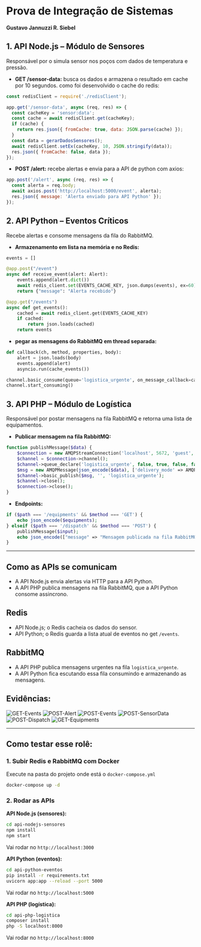 # Prova de Integração de Sistemas
**Gustavo Jannuzzi R. Siebel**

## 1. API Node.js – Módulo de Sensores

Responsável por o simula sensor nos poços com dados de temperatura e pressão.

* **GET /sensor-data:** busca os dados e armazena o resultado em cache por 10 segundos.
  como foi desenvolvido o cache do redis:

```js
const redisClient = require('./redisClient');

app.get('/sensor-data', async (req, res) => {
  const cacheKey = 'sensor:data';
  const cache = await redisClient.get(cacheKey);
  if (cache) {
    return res.json({ fromCache: true, data: JSON.parse(cache) });
  }
  const data = gerarDadosSensores();
  await redisClient.setEx(cacheKey, 10, JSON.stringify(data));
  res.json({ fromCache: false, data });
});
```

* **POST /alert:** recebe alertas e envia para a API de python com axios:

```js
app.post('/alert', async (req, res) => {
  const alerta = req.body;
  await axios.post('http://localhost:5000/event', alerta);
  res.json({ message: 'Alerta enviado para API Python' });
});
```


## 2. API Python – Eventos Críticos

Recebe alertas e consome mensagens da fila do RabbitMQ.


* **Armazenamento em lista na memória e no Redis:**

```python
events = []

@app.post("/event")
async def receive_event(alert: Alert):
    events.append(alert.dict())
    await redis_client.set(EVENTS_CACHE_KEY, json.dumps(events), ex=60)
    return {"message": "Alerta recebido"}

@app.get("/events")
async def get_events():
    cached = await redis_client.get(EVENTS_CACHE_KEY)
    if cached:
        return json.loads(cached)
    return events
```

* **pegar as mensagens do RabbitMQ em thread separada:**

```python
def callback(ch, method, properties, body):
    alert = json.loads(body)
    events.append(alert)
    asyncio.run(cache_events())

channel.basic_consume(queue='logistica_urgente', on_message_callback=callback, auto_ack=True)
channel.start_consuming()
```


## 3. API PHP – Módulo de Logística

Responsável por postar mensagens na fila RabbitMQ e retorna uma lista de equipamentos.


* **Publicar mensagem na fila RabbitMQ:**

```php
function publishMessage($data) {
    $connection = new AMQPStreamConnection('localhost', 5672, 'guest', 'guest');
    $channel = $connection->channel();
    $channel->queue_declare('logistica_urgente', false, true, false, false);
    $msg = new AMQPMessage(json_encode($data), ['delivery_mode' => AMQPMessage::DELIVERY_MODE_PERSISTENT]);
    $channel->basic_publish($msg, '', 'logistica_urgente');
    $channel->close();
    $connection->close();
}
```

* **Endpoints:**

```php
if ($path === '/equipments' && $method === 'GET') {
    echo json_encode($equipments);
} elseif ($path === '/dispatch' && $method === 'POST') {
    publishMessage($input);
    echo json_encode(["message" => "Mensagem publicada na fila RabbitMQ"]);
}
```

---

## Como as APIs se comunicam

* A API Node.js envia alertas via HTTP para a API Python.
* A API PHP publica mensagens na fila RabbitMQ, que a API Python consome assincrono.


## Redis

* API Node.js; o Redis cacheia os dados do sensor.
* API Python; o Redis guarda a lista atual de eventos no get `/events`.


## RabbitMQ

* A API PHP publica mensagens urgentes na fila `logistica_urgente`.
* A API Python fica escutando essa fila consumindo e armazenando as mensagens.

## Evidências:
![GET-Events](evidencias\get-events.png)
![POST-Alert](evidencias\post-alert.png)
![POST-Events](evidencias\post-events.png)
![POST-SensorData](evidencias\post-sensor-data.png)
![POST-Dispatch](evidencias\post-dispatch)
![GET-Equipments](evidencias\get-equipments.png)

---
## Como testar esse rolê:

### 1. **Subir Redis e RabbitMQ com Docker**

Execute na pasta do projeto onde está o `docker-compose.yml`

```bash
docker-compose up -d
```

### 2. **Rodar as APIs**

**API Node.js (sensores):**

```bash
cd api-nodejs-sensores
npm install
npm start
```

Vai rodar no `http://localhost:3000`

**API Python (eventos):**

```bash
cd api-python-eventos
pip install -r requirements.txt
uvicorn app:app --reload --port 5000
```

Vai rodar no `http://localhost:5000`

**API PHP (logística):**

```bash
cd api-php-logistica
composer install
php -S localhost:8000
```

Vai rodar no `http://localhost:8000`


